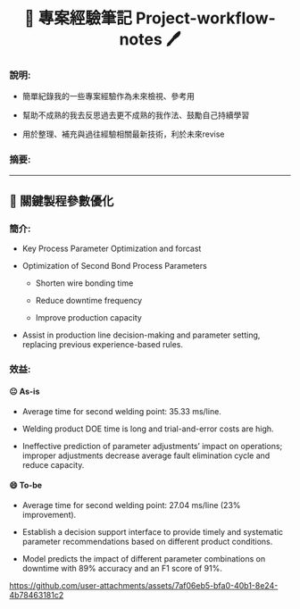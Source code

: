 <div align="center">
  <h1> 📖 專案經驗筆記 Project-workflow-notes 🖊️</h1>
</div>

### 說明:
- 簡單紀錄我的一些專案經驗作為未來檢視、參考用

- 幫助不成熟的我去反思過去更不成熟的我作法、鼓勵自己持續學習

- 用於整理、補充與過往經驗相關最新技術，利於未來revise

### 摘要:

------------
## 📝 關鍵製程參數優化 

### 簡介:
- Key Process Parameter Optimization and forcast
  
- Optimization of Second Bond Process Parameters
  - Shorten wire bonding time
    
  - Reduce downtime frequency
    
  - Improve production capacity
    
- Assist in production line decision-making and parameter setting, replacing previous experience-based rules.

### 效益:
#### 😐 As-is 
  - Average time for second welding point: 35.33 ms/line.
  
  - Welding product DOE time is long and trial-and-error costs are high.
  
  - Ineffective prediction of parameter adjustments’ impact on operations; improper adjustments decrease average fault elimination cycle and reduce capacity.

#### 😄 To-be

  - Average time for second welding point: 27.04 ms/line (23% improvement).
    
  - Establish a decision support interface to provide timely and systematic parameter recommendations based on different product conditions.
    
  - Model predicts the impact of different parameter combinations on downtime with 89% accuracy and an F1 score of 91%.




https://github.com/user-attachments/assets/7af06eb5-bfa0-40b1-8e24-4b78463181c2



